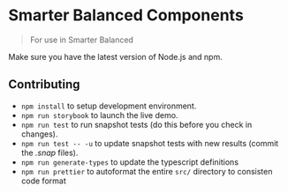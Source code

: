# Smarter Balanced Components
> For use in Smarter Balanced

Make sure you have the latest version of Node.js and npm.

## Contributing

- `npm install` to setup development environment.
- `npm run storybook` to launch the live demo.
- `npm run test` to run snapshot tests (do this before you check in changes).
- `npm run test -- -u` to update snapshot tests with new results (commit the *.snap* files).
- `npm run generate-types` to update the typescript definitions
- `npm run prettier` to autoformat the entire `src/` directory to consisten code format